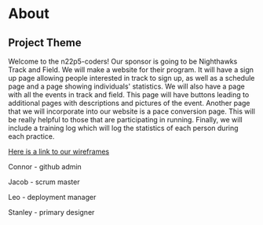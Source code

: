 # About

## Project Theme

Welcome to the n22p5-coders! Our sponsor is going to be Nighthawks Track and Field. We will make a website for their program. It will have a sign up page allowing people interested in track to sign up, as well as a schedule page and a page showing individuals' statistics. We will also have a page with all the events in track and field. This page will have buttons leading to additional pages with descriptions and pictures of the event. Another page that we will incorporate into our website is a pace conversion page. This will be really helpful to those that are participating in running. Finally, we will include a training log which will log the statistics of each person during each practice.

<a href="wireframes">Here is a link to our wireframes</a>

Connor - github admin

Jacob - scrum master

Leo - deployment manager

Stanley - primary designer

